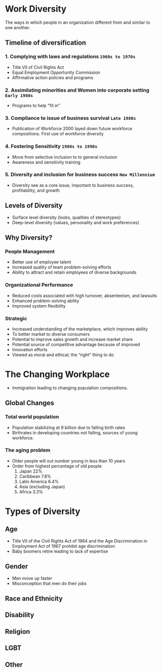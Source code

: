 # Work Diversity
The ways in which people in an organization different from and similar to one another.

## Timeline of diversification
### 1. Complying with laws and regulations `1960s to 1970s`
- Title VII of Civil Rights Act
- Equal Employment Opportunity Commission
- Affirmative action policies and programs
### 2. Assimilating minorities and Women into corporate setting `Early 1980s`
- Programs to help "fit in"
### 3. Compliance to issue of business survival `Late 1980s`
- Publication of Workforce 2000 layed down future workforce compositions. First use of workforce diversity
### 4. Fostering Sensitivity `1980s to 1990s`
- Move from selective inclusion to to general inclusion
- Awareness and sensitivity training
### 5. Diversity and inclusion for business success `New Millennium`
- Diversity see as a core issue, important to business success, profitability, and growth

## Levels of Diversity
- Surface level diversity (looks, qualities of stereotypes)
- Deep-level diversity (values, personality and work preferences)

## Why Diversity?

### People Management
- Better use of employee talent
- Increased quality of team problem-solving efforts
- Ability to attract and retain employees of diverse backgrounds
### Organizational Performance
- Reduced costs associated with high turnover, absenteeism, and lawsuits
- Enhanced problem-solving ability
- Improved system flexibility
### Strategic
- Increased understanding of the marketplace, which improves ability 
- To better market to diverse consumers
- Potential to improve sales growth and increase market share
- Potential source of competitive advantage because of improved 
- Innovation efforts
- Viewed as moral and ethical; the “right” thing to do

# The Changing Workplace
- Immigration leading to changing population compositions.
## Global Changes
### Total world population
- Population stabilizing at 9 billion due to falling birth rates
- Birthrates in developing countries not falling, sources of young workforce.
### The aging problem
- Older people will out number young in less than 10 years
- Order from highest percentage of old people
	1. Japan 22%
	2. Caribbean 7.8%
	3. Latin America 6.4%
	4. Asia (excluding Japan)
	5. Africa 3.3%
	
# Types of Diversity
## Age
- Title VII of the Civil Rights Act of 1964 and the Age Discrimination in Employment Act of 1967 prohibit age discrimination
- Baby boomers retire leading to lack of expertise
## Gender
- Men move up faster
- Misconception that men do their jobs 
## Race and Ethnicity
## Disability
## Religion
## LGBT
## Other